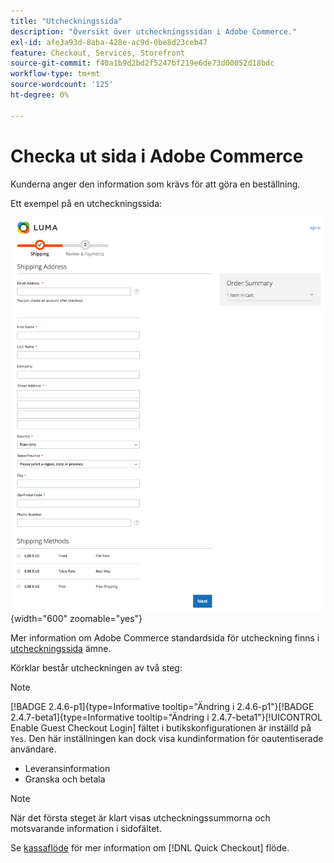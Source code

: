 ```yaml
---
title: "Utcheckningssida"
description: "Översikt över utcheckningssidan i Adobe Commerce."
exl-id: afe3a93d-8aba-428e-ac9d-0be8d23ceb47
feature: Checkout, Services, Storefront
source-git-commit: f40a1b9d2bd2f5247bf219e6de73d00052d18bdc
workflow-type: tm+mt
source-wordcount: '125'
ht-degree: 0%

---
```


# Checka ut sida i Adobe Commerce

Kunderna anger den information som krävs för att göra en beställning.

Ett exempel på en utcheckningssida:

![Utcheckningssida](assets/checkout-page.png){width="600" zoomable="yes"}

Mer information om Adobe Commerce standardsida för utcheckning finns i [utcheckningssida](https://docs.magento.com/user-guide/quick-tour/checkout-page.html) ämne.

Körklar består utcheckningen av två steg:

>[!NOTE]
>
> [!BADGE 2.4.6-p1]{type=Informative tooltip="Ändring i 2.4.6-p1"}[!BADGE 2.4.7-beta1]{type=Informative tooltip="Ändring i 2.4.7-beta1"}[!UICONTROL Enable Guest Checkout Login] fältet i butikskonfigurationen är inställd på `Yes`. Den här inställningen kan dock visa kundinformation för oautentiserade användare.

- Leveransinformation
- Granska och betala

>[!NOTE]
>
När det första steget är klart visas utcheckningssummorna och motsvarande information i sidofältet.

Se [kassaflöde](../quick-checkout/checkout-flow.md) för mer information om [!DNL Quick Checkout] flöde.
